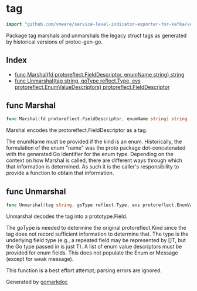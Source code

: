<!-- Code generated by gomarkdoc. DO NOT EDIT -->

# tag

```go
import "github.com/vmware/service-level-indicator-exporter-for-kafka/vendor/google.golang.org/protobuf/internal/encoding/tag"
```

Package tag marshals and unmarshals the legacy struct tags as generated by historical versions of protoc\-gen\-go.

## Index

- [func Marshal(fd protoreflect.FieldDescriptor, enumName string) string](<#func-marshal>)
- [func Unmarshal(tag string, goType reflect.Type, evs protoreflect.EnumValueDescriptors) protoreflect.FieldDescriptor](<#func-unmarshal>)


## func Marshal

```go
func Marshal(fd protoreflect.FieldDescriptor, enumName string) string
```

Marshal encodes the protoreflect.FieldDescriptor as a tag.

The enumName must be provided if the kind is an enum. Historically, the formulation of the enum "name" was the proto package dot\-concatenated with the generated Go identifier for the enum type. Depending on the context on how Marshal is called, there are different ways through which that information is determined. As such it is the caller's responsibility to provide a function to obtain that information.

## func Unmarshal

```go
func Unmarshal(tag string, goType reflect.Type, evs protoreflect.EnumValueDescriptors) protoreflect.FieldDescriptor
```

Unmarshal decodes the tag into a prototype.Field.

The goType is needed to determine the original protoreflect.Kind since the tag does not record sufficient information to determine that. The type is the underlying field type \(e.g., a repeated field may be represented by \[\]T, but the Go type passed in is just T\). A list of enum value descriptors must be provided for enum fields. This does not populate the Enum or Message \(except for weak message\).

This function is a best effort attempt; parsing errors are ignored.



Generated by [gomarkdoc](<https://github.com/princjef/gomarkdoc>)
